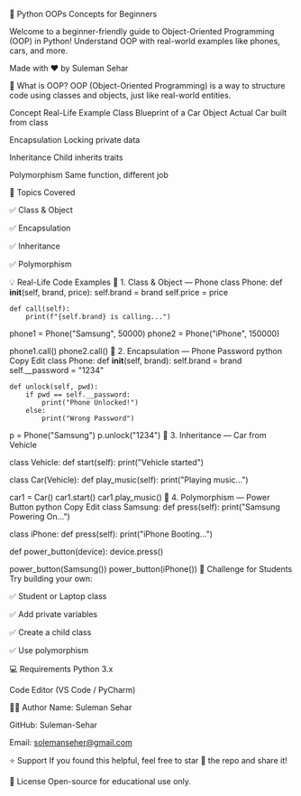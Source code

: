 🐍 Python OOPs Concepts for Beginners

Welcome to a beginner-friendly guide to Object-Oriented Programming (OOP) in Python!
Understand OOP with real-world examples like phones, cars, and more.

Made with ❤️ by Suleman Sehar

📘 What is OOP?
OOP (Object-Oriented Programming) is a way to structure code using classes and objects, just like real-world entities.

Concept	Real-Life Example
Class	Blueprint of a Car
Object	Actual Car built from class

Encapsulation	Locking private data

Inheritance	Child inherits traits

Polymorphism	Same function, different job

📌 Topics Covered

✅ Class & Object

✅ Encapsulation

✅ Inheritance

✅ Polymorphism

💡 Real-Life Code Examples
📱 1. Class & Object — Phone
class Phone:
    def __init__(self, brand, price):
        self.brand = brand
        self.price = price

    def call(self):
        print(f"{self.brand} is calling...")

phone1 = Phone("Samsung", 50000)
phone2 = Phone("iPhone", 150000)

phone1.call()
phone2.call()
🔐 2. Encapsulation — Phone Password
python
Copy
Edit
class Phone:
    def __init__(self, brand):
        self.brand = brand
        self.__password = "1234"

    def unlock(self, pwd):
        if pwd == self.__password:
            print("Phone Unlocked!")
        else:
            print("Wrong Password")

p = Phone("Samsung")
p.unlock("1234")
🚗 3. Inheritance — Car from Vehicle

class Vehicle:
    def start(self):
        print("Vehicle started")

class Car(Vehicle):
    def play_music(self):
        print("Playing music...")

car1 = Car()
car1.start()
car1.play_music()
🔁 4. Polymorphism — Power Button
python
Copy
Edit
class Samsung:
    def press(self):
        print("Samsung Powering On...")

class iPhone:
    def press(self):
        print("iPhone Booting...")

def power_button(device):
    device.press()

power_button(Samsung())
power_button(iPhone())
🧪 Challenge for Students
Try building your own:

✅ Student or Laptop class

✅ Add private variables

✅ Create a child class

✅ Use polymorphism

💻 Requirements
Python 3.x

Code Editor (VS Code / PyCharm)

👨‍💻 Author
Name: Suleman Sehar

GitHub: Suleman-Sehar

Email: solemanseher@gmail.com

⭐ Support
If you found this helpful, feel free to star 🌟 the repo and share it!

📜 License
Open-source for educational use only.
